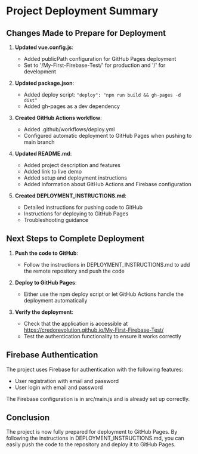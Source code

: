 # Project Deployment Summary

## Changes Made to Prepare for Deployment

1. **Updated vue.config.js**:
   - Added publicPath configuration for GitHub Pages deployment
   - Set to '/My-First-Firebase-Test/' for production and '/' for development

2. **Updated package.json**:
   - Added deploy script: `"deploy": "npm run build && gh-pages -d dist"`
   - Added gh-pages as a dev dependency

3. **Created GitHub Actions workflow**:
   - Added .github/workflows/deploy.yml
   - Configured automatic deployment to GitHub Pages when pushing to main branch

4. **Updated README.md**:
   - Added project description and features
   - Added link to live demo
   - Added setup and deployment instructions
   - Added information about GitHub Actions and Firebase configuration

5. **Created DEPLOYMENT_INSTRUCTIONS.md**:
   - Detailed instructions for pushing code to GitHub
   - Instructions for deploying to GitHub Pages
   - Troubleshooting guidance

## Next Steps to Complete Deployment

1. **Push the code to GitHub**:
   - Follow the instructions in DEPLOYMENT_INSTRUCTIONS.md to add the remote repository and push the code

2. **Deploy to GitHub Pages**:
   - Either use the npm deploy script or let GitHub Actions handle the deployment automatically

3. **Verify the deployment**:
   - Check that the application is accessible at https://credorevolution.github.io/My-First-Firebase-Test/
   - Test the authentication functionality to ensure it works correctly

## Firebase Authentication

The project uses Firebase for authentication with the following features:
- User registration with email and password
- User login with email and password

The Firebase configuration is in src/main.js and is already set up correctly.

## Conclusion

The project is now fully prepared for deployment to GitHub Pages. By following the instructions in DEPLOYMENT_INSTRUCTIONS.md, you can easily push the code to the repository and deploy it to GitHub Pages.
